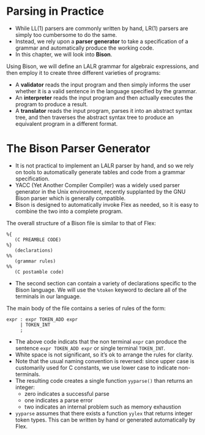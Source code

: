 # Parsing in Practice

-   While LL(1) parsers are commonly written by hand, LR(1) parsers are
    simply too cumbersome to do the same.
-   Instead, we rely upon a **parser generator** to take a specification
    of a grammar and automatically produce the working code.
-   In this chapter, we will look into **Bison**.

Using Bison, we will define an LALR grammar for algebraic expressions,
and then employ it to create three different varieties of programs:

-   A **validator** reads the input program and then simply informs the
    user whether it is a valid sentence in the language specified by the
    grammar.
-   An **interpreter** reads the input program and then actually
    executes the program to produce a result.
-   A **translator** reads the input program, parses it into an abstract
    syntax tree, and then traverses the abstract syntax tree to produce
    an equivalent program in a different format.

# The Bison Parser Generator

-   It is not practical to implement an LALR parser by hand, and so we
    rely on tools to automatically generate tables and code from a
    grammar specification.
-   YACC (Yet Another Compiler Compiler) was a widely used parser
    generator in the Unix environment, recently supplanted by the GNU
    Bison parser which is generally compatible.
-   Bison is designed to automatically invoke Flex as needed, so it is
    easy to combine the two into a complete program.

The overall structure of a Bison file is similar to that of Flex:

``` bison
%{
   (C PREAMBLE CODE)
%}
   (declarations)
%%
   (grammar rules)
%%
   (C postamble code)
```

-   The second section can contain a variety of declarations specific to
    the Bison language. We will use the `%token` keyword to declare all
    of the terminals in our language.

The main body of the file contains a series of rules of the form:

``` bison
expr : expr TOKEN_ADD expr
     | TOKEN_INT
     ;
```

-   The above code indicats that the non terminal `expr` can produce the
    sentence `expr TOKEN_ADD expr` or single terminal `TOKEN_INT`.
-   White space is not significant, so it’s ok to arrange the rules for
    clarity.
-   Note that the usual naming convention is reversed: since upper case
    is customarily used for C constants, we use lower case to indicate
    non-terminals.
-   The resulting code creates a single function `yyparse()` than
    returns an integer:
    -   zero indicates a successful parse
    -   one indicates a parse error
    -   two indicates an internal problem such as memory exhaustion
-   `yyparse` assumes that there exists a function `yylex` that returns
    integer token types. This can be written by hand or generated
    automatically by Flex.
